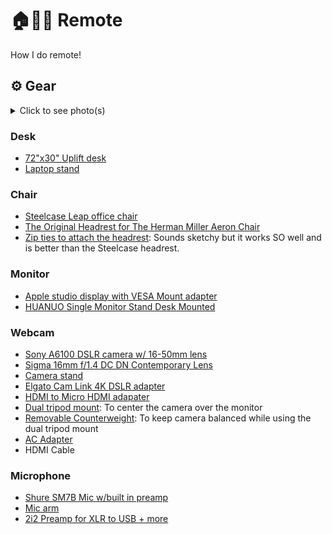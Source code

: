 # 🏠👨‍💻 Remote

How I do remote! 

## ⚙️ Gear

<details>
  <summary>Click to see photo(s)</summary>
  
![desk-set-up](https://user-images.githubusercontent.com/2156688/178770402-f23b59f8-4e5c-4a12-8916-b4e5d77eecc4.jpg)
</details>

### Desk

- [72"x30" Uplift desk](https://www.upliftdesk.com/uplift-v2-standing-desk-v2-or-v2-commercial/)
- [Laptop stand](https://www.amazon.com/Nulaxy-Adjustable-Multi-Angle-Compatible-Space-Saving/dp/B07F1LHZTM/ref=sr_1_1_sspa?keywords=16+inch+laptop+stand)

### Chair

- [Steelcase Leap office chair](https://www.amazon.com/Steelcase-Fabric-Chair-Black-46216179FBL/dp/B006H1QYBA/)
- [The Original Headrest for The Herman Miller Aeron Chair](https://www.amazon.com/Engineered-Now-Headrest-Remastered-Graphite/dp/B077GHT4LX/)
- [Zip ties to attach the headrest](https://www.amazon.com/Honyear-Cutters-Tensile-Strength-Resistant/dp/B07CLG9S5L/): Sounds sketchy but it works SO well and is better than the Steelcase headrest.

### Monitor

- [Apple studio display with VESA Mount adapter](https://www.apple.com/studio-display/)
- [HUANUO Single Monitor Stand Desk Mounted](https://www.amazon.com/dp/B07SKGXMNV?ref=ppx_pop_mob_ap_share)

### Webcam

- [Sony A6100 DSLR camera w/ 16-50mm lens](https://www.amazon.com/Sony-Mirrorless-Camera-16-50mm-55-210mm/dp/B07X71JK4L/ref=sr_1_2?keywords=Amazon%2Bdslr%2Bsony%2Ba6100&qid=1639409397&sr=8-2&th=1)
- [Sigma 16mm f/1.4 DC DN Contemporary Lens](https://www.amazon.com/dp/B077BWD2BB)
- [Camera stand](https://www.amazon.com/dp/B07VD44X7C?ref=ppx_pop_mob_ap_share)
- [Elgato Cam Link 4K DSLR adapter](https://www.amazon.com/dp/B07K3FN5MR?ref=ppx_pop_mob_ap_share)
- [HDMI to Micro HDMI adapater](https://www.amazon.com/dp/B06WWQ7KLV?ref=ppx_pop_mob_ap_share)
- [Dual tripod mount](https://www.amazon.com/dp/B06ZXYWBG7?ref=ppx_pop_mob_ap_share): To center the camera over the monitor
- [Removable Counterweight](https://www.amazon.com/dp/B07PTMYRLS?ref=ppx_pop_mob_ap_share): To keep camera balanced while using the dual tripod mount
- [AC Adapter](https://www.bhphotovideo.com/c/product/712856-REG/Sony_ACPW20_AC_Adapter_for_NEX3_5.html)
- HDMI Cable 

### Microphone

- [Shure SM7B Mic w/built in preamp](https://www.amazon.com/Shure-SM7B-Cardioid-Dynamic-Microphone/dp/B0002E4Z8M?th=1)
- [Mic arm](https://www.amazon.com/dp/B07DHLSTLV?ref=ppx_pop_mob_ap_share)
- [2i2 Preamp for XLR to USB + more](https://www.amazon.com/dp/B0C5JRTS3Y)
